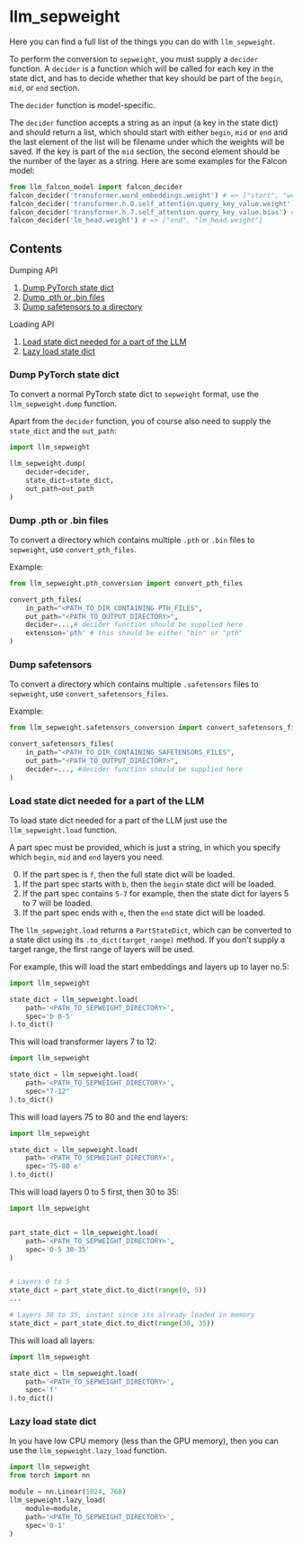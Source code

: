 # llm_sepweight

Here you can find a full list of the things you can do with `llm_sepweight`.

To perform the conversion to `sepweight`, you must supply a `decider` function.
A `decider` is a function which will be called for each key in the state dict, and has to decide whether that key
should be part of the `begin`, `mid`, or `end` section.

The `decider` function is model-specific.

The `decider` function accepts a string as an input (a key in the state dict) and should return a list,
which should start with either `begin`, `mid` or `end` and the last element of the list will be filename under which
the weights will be saved.
If the key is part of the `mid` section, the second element should be the number of the layer as a string.
Here are some examples for the Falcon model:
```python
from llm_falcon_model import falcon_decider
falcon_decider('transformer.word_embeddings.weight') # => ["start", "word_embeddings.weight"]
falcon_decider('transformer.h.0.self_attention.query_key_value.weight') # => ["mid", "0", "self_attention.query_key_value.weight"]
falcon_decider('transformer.h.7.self_attention.query_key_value.bias') # => ["mid", "7", "self_attention.query_key_value.bias"]
falcon_decider('lm_head.weight') # => ["end", "lm_head.weight"]
```

## Contents

Dumping API

1. [Dump PyTorch state dict](#dump-pytorch-state-dict)
2. [Dump .pth or .bin files](#dump-pth-or-bin-files)
3. [Dump safetensors to a directory](#dump-safetensors)

Loading API

1. [Load state dict needed for a part of the LLM](#load-state-dict-needed-for-a-part-of-the-llm)
2. [Lazy load state dict](#lazy-load-state-dict)

###  Dump PyTorch state dict

To convert a normal PyTorch state dict to `sepweight` format, use the `llm_sepweight.dump` function.

Apart from the `decider` function, you of course also need to supply the `state_dict` and the `out_path`:

```python
import llm_sepweight

llm_sepweight.dump(
    decider=decider,
    state_dict=state_dict,
    out_path=out_path
)
```


### Dump .pth or .bin files

To convert a directory which contains multiple `.pth` or `.bin` files to `sepweight`, use `convert_pth_files`.

Example:

```python
from llm_sepweight.pth_conversion import convert_pth_files

convert_pth_files(
    in_path="<PATH_TO_DIR_CONTAINING_PTH_FILES",
    out_path="<PATH_TO_OUTPUT_DIRECTORY>",
    decider=...,# decider function should be supplied here
    extension='pth' # this should be either "bin" or "pth"
)
```

### Dump safetensors

To convert a directory which contains multiple `.safetensors` files to `sepweight`, use `convert_safetensors_files`.

Example:

```python
from llm_sepweight.safetensors_conversion import convert_safetensors_files

convert_safetensors_files(
    in_path="<PATH_TO_DIR_CONTAINING_SAFETENSORS_FILES",
    out_path="<PATH_TO_OUTPUT_DIRECTORY>",
    decider=..., #decider function should be supplied here
)
```

### Load state dict needed for a part of the LLM

To load state dict needed for a part of the LLM just use the `llm_sepweight.load` function.

A part spec must be provided, which is just a string, in which you specify which `begin`, `mid` and `end` layers you 
need.

0. If the part spec is `f`, then the full state dict will be loaded.
1. If the part spec starts with `b`, then the `begin` state dict will be loaded.
2. If the part spec contains `5-7` for example, then the state dict for layers 5 to 7 will be loaded.
3. If the part spec ends with `e`, then the `end` state dict will be loaded.

The `llm_sepweight.load` returns a `PartStateDict`, which can be converted to a state dict using its
`.to_dict(target_range)` method.
If you don't supply a target range, the first range of layers will be used.

For example, this will load the start embeddings and layers up to layer no.5:

```python
import llm_sepweight

state_dict = llm_sepweight.load(
    path='<PATH_TO_SEPWEIGHT_DIRECTORY>',
    spec='b 0-5'
).to_dict()
```

This will load transformer layers 7 to 12:

```python
import llm_sepweight

state_dict = llm_sepweight.load(
    path='<PATH_TO_SEPWEIGHT_DIRECTORY>',
    spec="7-12"
).to_dict()
```

This will load layers 75 to 80 and the end layers:

```python
import llm_sepweight

state_dict = llm_sepweight.load(
    path='<PATH_TO_SEPWEIGHT_DIRECTORY>',
    spec='75-80 e'
).to_dict()
```

This will load layers 0 to 5 first, then 30 to 35:

```python
import llm_sepweight


part_state_dict = llm_sepweight.load(
    path='<PATH_TO_SEPWEIGHT_DIRECTORY>',
    spec='0-5 30-35'
)


# Layers 0 to 5
state_dict = part_state_dict.to_dict(range(0, 5))
...

# Layers 30 to 35, instant since its already loaded in memory
state_dict = part_state_dict.to_dict(range(30, 35))
```

This will load all layers:

```python
import llm_sepweight

state_dict = llm_sepweight.load(
    path='<PATH_TO_SEPWEIGHT_DIRECTORY>',
    spec='f'
).to_dict()
```


### Lazy load state dict

In you have low CPU memory (less than the GPU memory), then you can use
the `llm_sepweight.lazy_load` function.

```python
import llm_sepweight
from torch import nn

module = nn.Linear(1024, 768)
llm_sepweight.lazy_load(
    module=module,
    path='<PATH_TO_SEPWEIGHT_DIRECTORY>',
    spec='0-1'
)
```